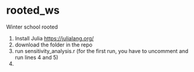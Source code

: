 # rooted_ws
Winter school rooted


1. Install Julia https://julialang.org/
2. download the folder in the repo
3. run sensitivity_analysis.r (for the first run, you have to uncomment and run lines 4 and 5)
4. 
